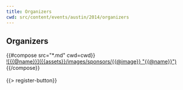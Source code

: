 ```yaml
---
title: Organizers
cwd: src/content/events/austin/2014/organizers
---
```

## <i class="icon fa-magic"></i> Organizers

<div class="row">
{{#compose src="*.md" cwd=cwd}}
<div class="4u">
  <a href="{{@url}}">
    ![{{@name}}]({{assets}}/images/sponsors/{{@image}} "{{@name}}") 
  </a>
</div>
{{/compose}}
</div>
<br/>
{{> register-button}}
